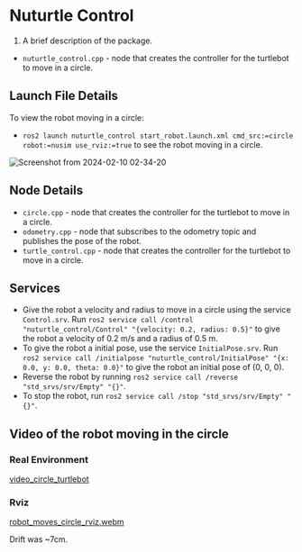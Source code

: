 # Nuturtle Control
1. A brief description of the package.
* `nuturtle_control.cpp` - node that creates the controller for the turtlebot to move in a circle.

## Launch File Details
To view the robot moving in a circle:
* `ros2 launch nuturtle_control start_robot.launch.xml cmd_src:=circle robot:=nusim use_rviz:=true` to see the robot moving in a circle.

![Screenshot from 2024-02-10 02-34-20](https://github.com/ME495-Navigation/slam-project-dbarsoum/assets/117933155/13a506ba-ead0-4859-9d31-32c2199f76d3)


## Node Details
* `circle.cpp` - node that creates the controller for the turtlebot to move in a circle.
* `odometry.cpp` - node that subscribes to the odometry topic and publishes the pose of the robot.
* `turtle_control.cpp` - node that creates the controller for the turtlebot to move in a circle.

## Services
* Give the robot a velocity and radius to move in a circle using the service `Control.srv`. Run `ros2 service call /control "nuturtle_control/Control" "{velocity: 0.2, radius: 0.5}"` to give the robot a velocity of 0.2 m/s and a radius of 0.5 m.
* To give the robot a initial pose, use the service `InitialPose.srv`. Run `ros2 service call /initialpose "nuturtle_control/InitialPose" "{x: 0.0, y: 0.0, theta: 0.0}"` to give the robot an initial pose of (0, 0, 0).
* Reverse the robot by running `ros2 service call /reverse "std_srvs/srv/Empty" "{}"`.
* To stop the robot, run `ros2 service call /stop "std_srvs/srv/Empty" "{}"`.


## Video of the robot moving in the circle

### Real Environment


[video_circle_turtlebot](https://github.com/ME495-Navigation/slam-project-dbarsoum/assets/117933155/a2dab2b7-4285-4396-b817-40601c7e6a31)


### Rviz


[robot_moves_circle_rviz.webm](https://github.com/ME495-Navigation/slam-project-dbarsoum/assets/117933155/f4da492b-332c-4b5c-ab5b-a00eb14a73e7)


Drift was ~7cm.
